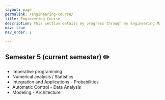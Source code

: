```yaml
---
layout: page
permalink: /engineering-course/
title: Engineering Course
description: This section details my progress through my Engineering Master's Degree. It will be regularly updated.
nav: true
nav_order: 1

---
```


## Semester 5 (current semester) ✏️

- Imperative programming
- Numerical analysis / Statistics
- Integration and Applications - Probabilities
- Automatic Control - Data Analysis
- Modeling - Architecture
